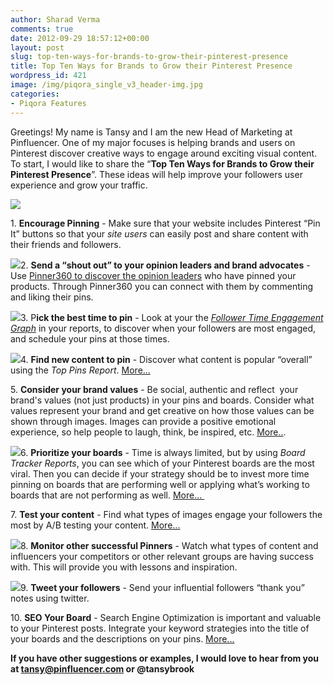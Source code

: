 ```yaml
---
author: Sharad Verma
comments: true
date: 2012-09-29 18:57:12+00:00
layout: post
slug: top-ten-ways-for-brands-to-grow-their-pinterest-presence
title: Top Ten Ways for Brands to Grow their Pinterest Presence
wordpress_id: 421
image: /img/piqora_single_v3_header-img.jpg
categories:
- Piqora Features
---
```


Greetings! My name is Tansy and I am the new Head of Marketing at Pinfluencer. One of my major focuses is helping brands and users on Pinterest discover creative ways to engage around exciting visual content. To start, I would like to share the “**Top Ten Ways for Brands to Grow their Pinterest Presence**”. These ideas will help improve your followers user experience and grow your traffic.



[![](http://blog.pinfluencer.com/wp-content/uploads/2012/09/Screen-Shot-2012-09-29-at-10.47.17-AM-150x150.png)](http://blog.pinfluencer.com/wp-content/uploads/2012/09/Screen-Shot-2012-09-29-at-10.47.17-AM.png)



1. **Encourage Pinning** - Make sure that your website includes Pinterest “Pin It” buttons so that your _site users_ can easily post and share content with their friends and followers.





<!-- more -->

[![](http://blog.pinfluencer.com/wp-content/uploads/2012/09/pinner360thumb.png)](http://blog.pinfluencer.com/wp-content/uploads/2012/09/pinner360thumb.png)2. **Send a “shout out” to your opinion leaders and brand advocates** - Use [Pinner360 to discover the opinion leaders](http://blog.pinfluencer.com/pinner360-pinfluencer-launches-complete-social-profile-of-pinterest-users/) who have pinned your products. Through Pinner360 you can connect with them by commenting and liking their pins.





[![](http://blog.pinfluencer.com/wp-content/uploads/2012/08/timegraph.png)](http://blog.pinfluencer.com/wp-content/uploads/2012/08/timegraph.png)3. P**ick the best time to pin** - Look at your the [_Follower Time Engagement Graph_](http://blog.pinfluencer.com/pinfluencer-tells-you-when-your-pinterest-followers-are-most-engaged/) in your reports, to discover when your followers are most engaged, and schedule your pins at those times.





[![](http://blog.pinfluencer.com/wp-content/uploads/2012/09/pinthumb1.png)](http://blog.pinfluencer.com/wp-content/uploads/2012/09/pinthumb1.png)4. **Find new content to pin** - Discover what content is popular “overall” using the _Top Pins Report_. [More...](http://blog.pinfluencer.com/pinterest-content-strategies-with-pinfluencer/)

5. **Consider your brand values** - Be social, authentic and reflect  your brand's values (not just products) in your pins and boards. Consider what values represent your brand and get creative on how those values can be shown through images. Images can provide a positive emotional experience, so help people to laugh, think, be inspired, etc. [More..](http://blog.pinfluencer.com/how-to-get-2-million-followers-on-pinterest-pinfluencer-qa-with-danae/).





[![](http://blog.pinfluencer.com/wp-content/uploads/2012/09/most-viral-board.png)](http://blog.pinfluencer.com/wp-content/uploads/2012/09/most-viral-board.png)6. **Prioritize your boards** - Time is always limited, but by using _Board Tracker Reports_, you can see which of your Pinterest boards are the most viral. Then you can decide if your strategy should be to invest more time pinning on boards that are performing well or applying what’s working to boards that are not performing as well. [More... ](http://blog.pinfluencer.com/monitor-your-board-trends-with-pinfluencers-board-tracker/)



7. **Test your content** - Find what types of images engage your followers the most by A/B testing your content. [More...](http://blog.pinfluencer.com/ab-test-on-pinterest-with-pinfluencer/ )



[![](http://blog.pinfluencer.com/wp-content/uploads/2012/09/compcompare.png)](http://blog.pinfluencer.com/wp-content/uploads/2012/09/compcompare.png)8. **Monitor other successful Pinners** - Watch what types of content and influencers your competitors or other relevant groups are having success with. This will provide you with lessons and inspiration.









[![](http://blog.pinfluencer.com/wp-content/uploads/2012/09/tweettofol.png)](http://blog.pinfluencer.com/wp-content/uploads/2012/09/tweettofol.png)9. **Tweet your followers** - Send your influential followers “thank you” notes using twitter.

10. **SEO Your Board** - Search Engine Optimization is important and valuable to your Pinterest posts. Integrate your keyword strategies into the title of your boards and the descriptions on your pins. [More...](http://blog.pinfluencer.com/why-you-should-optimize-yourpinterest-pin-boards-for-long-tail-keyword-searches/)





**If you have other suggestions or examples, I would love to hear from you at tansy@pinfluencer.com or @tansybrook**


